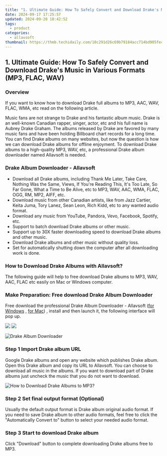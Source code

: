```yaml
---
title: "1. Ultimate Guide: How To Safely Convert and Download Drake's Music in Various Formats (MP3, FLAC, WAV)"
date: 2024-09-17 17:25:57
updated: 2024-09-20 10:42:52
tags:
  - product
categories:
  - allavsoft
thumbnail: https://thmb.techidaily.com/10c291d26c69b79184acc714bd905fecf227774d1628ff4b17b2024d943bf02d.jpg
---
```


## 1. Ultimate Guide: How To Safely Convert and Download Drake's Music in Various Formats (MP3, FLAC, WAV)

### Overview

If you want to know how to download Drake full albums to MP3, AAC, WAV, FLAC, WMA, etc read on the following article.

Music fans are not strange to Drake and his fantastic album music. Drake is an well-known Canadian rapper, singer, actor, etc and his full name is Aubrey Drake Graham. The albums released by Drake are favored by many music fans and have been holding Billboard chart records for a long time. You can find Drake albums on many websites, but now the question is how we can download Drake albums for offline enjoyment. To download Drake albums to a high-quality MP3, WAV, etc, a professional Drake album downloader named Allavsoft is needed.

### Drake Album Downloader - Allavsoft

* Download all Drake albums, including Thank Me Later, Take Care, Nothing Was the Same, Views, If You're Reading This, It's Too Late, So Far Gone, What a Time to Be Alive, etc to MP3, WAV, AAC, WMA, FLAC, OGG, RM, MP2, AIFF, etc.
* Download music from other Canadian artists, like from Jazz Cartier, Keita Juma, Tory Lanez, Sean Leon, Rich Kidd, etc to any wanted audio format.
* Download any music from YouTube, Pandora, Vevo, Facebook, Spotify, etc.
* Support to batch download Drake albums or other music.
* Support up to 30X faster downloading speed to download Drake albums and other music.
* Download Drake albums and other music without quality loss.
* Set for automatically shutting down the computer after all downloading work is done.

### How to Download Drake Albums with Allavsoft?

The following guide will help to free download Drake albums to MP3, WAV, AAC, FLAC etc easily on Mac or Windows computer.

### Make Preparation: Free download Drake Album Downloader

Free download the professional Drake Album Downloader - Allavsoft ([for Windows](https://tools.techidaily.com/allavsoft/products/) , [for Mac](https://tools.techidaily.com/allavsoft/products/)) , install and then launch it, the following interface will pop up.

[![](https://www.allavsoft.com/how-to/../images/how-to/free-download-win.jpg)](https://tools.techidaily.com/allavsoft/products/) [![](https://www.allavsoft.com/how-to/../images/how-to/free-download-mac.jpg)](https://tools.techidaily.com/allavsoft/products/)

![Drake Album Downloader](https://www.allavsoft.com/how-to/../images/allavsoft/screen-shot-600.jpg)

### Step 1 Import Drake album URL

Google Drake albums and open any website which publishes Drake album. Open this Drake album and copy its URL to Allavsoft. You can choose to download all music in the albums. If you want to download part of Drake albums just uncheck the music that you do not want to download.

![How to Download Drake Albums to MP3?](https://www.allavsoft.com/how-to/../images/how-to/download-rtmp-video/download-rtmp-video.jpg)

### Step 2 Set final output format (Optional)

Usually the default output format is Drake album original audio format. If you need to save Drake album to other audio formats, feel free to click the "Automatically Convert to" button to select your needed audio format.

### Step 3 Start to download Drake album

Click "Download" button to complete downloading Drake albums free to MP3.

<ins class="adsbygoogle"
     style="display:block"
     data-ad-format="autorelaxed"
     data-ad-client="ca-pub-7571918770474297"
     data-ad-slot="1223367746"></ins>



<ins class="adsbygoogle"
     style="display:block"
     data-ad-client="ca-pub-7571918770474297"
     data-ad-slot="8358498916"
     data-ad-format="auto"
     data-full-width-responsive="true"></ins>
